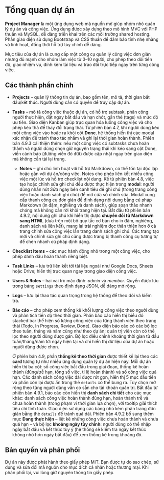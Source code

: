 # Tổng quan dự án

**Project Manager** là một ứng dụng web mã nguồn mở giúp nhóm nhỏ quản lý dự án và công việc. Ứng dụng được xây dựng theo mô hình MVC với PHP thuần và MySQL, dễ dàng triển khai trên các môi trường shared hosting. Phần giao diện sử dụng Bootstrap và CSS thuần để đảm bảo tính nhẹ nhàng và linh hoạt, đồng thời hỗ trợ tùy chỉnh dễ dàng.

Mục tiêu của dự án là cung cấp một công cụ quản lý công việc đơn giản nhưng đủ mạnh cho nhóm làm việc từ 3–10 người, cho phép theo dõi tiến độ, giao nhiệm vụ, đính kèm tài liệu và trao đổi trực tiếp ngay trên từng công việc.

## Các thành phần chính

* **Projects** – quản lý thông tin dự án, bao gồm tên, mô tả, thời gian bắt đầu/kết thúc. Người dùng cần có quyền để truy cập dự án.
* **Tasks** – mô tả công việc thuộc dự án, có hỗ trợ subtask, phân công người thực hiện, đặt ngày bắt đầu và hạn chót, gắn thẻ (tags) và mức độ ưu tiên. Giao diện Kanban giúp trực quan hóa luồng công việc và cho phép kéo thả để thay đổi trạng thái. Từ phiên bản 4.7, khi người dùng kéo một công việc vào hoặc ra khỏi cột **Done**, hệ thống hiển thị các modal xác nhận để tránh thao tác nhầm và ghi lại thời gian hoàn thành. Phiên bản 4.9.3 cải thiện thêm: nếu một công việc có subtasks chưa hoàn thành và người dùng chọn giữ nguyên trạng thái khi kéo sang cột Done, viền cảnh báo (đường viền đỏ đứt) được cập nhật ngay trên giao diện mà không cần tải lại trang.
    * **Notes** – ghi chú linh hoạt với hỗ trợ Markdown, có thể tồn tại độc lập hoặc gắn với dự án/công việc. Notes cho phép liên kết nhiều công việc một lúc và hỗ trợ checklist nội dung. Kể từ phiên bản 4.8, việc tạo hoặc chỉnh sửa ghi chú đều được thực hiện trong **modal**: người dùng nhấn nút *Sửa* ngay bên cạnh tiêu đề ghi chú (trong trang công việc hoặc danh sách ghi chú) để mở cửa sổ chỉnh sửa. Modal cung cấp thanh công cụ đơn giản để định dạng nội dung bằng cú pháp Markdown (in đậm, nghiêng và danh sách), giúp soạn thảo nhanh chóng mà không cần rời khỏi trang hiện tại. Bắt đầu từ phiên bản 4.9.2, nội dung ghi chú khi hiển thị được **chuyển đổi từ Markdown sang HTML** (dựa trên một bộ quy tắc cơ bản cho in đậm, nghiêng, danh sách và liên kết), mang lại trải nghiệm đọc thân thiện hơn ở cả trang chỉnh sửa công việc lẫn trang danh sách ghi chú. Các trang tạo mới và chỉnh sửa ghi chú cũng được trang bị thanh công cụ tương tự để chèn nhanh cú pháp định dạng.
* **Checklist Items** – các mục hành động nhỏ trong một công việc, cho phép đánh dấu hoàn thành riêng biệt.
* **Task Links** – lưu trữ liên kết tới tài liệu ngoài như Google Docs, Sheets hoặc Drive; hiển thị trực quan ngay trong giao diện công việc.
* **Users & Roles** – hai vai trò mặc định: *admin* và *member*. Quyền được lưu trong bảng `settings` theo định dạng JSON, dễ dàng mở rộng.
* **Logs** – lưu lại thao tác quan trọng trong hệ thống để theo dõi và kiểm tra.
* **Báo cáo** – cho phép xem thống kê khối lượng công việc theo người dùng và phân tích tiến độ theo thời gian. Phần báo cáo hiển thị biểu đồ stacked bar thể hiện số lượng công việc của từng thành viên theo trạng thái (Todo, In&nbsp;Progress, Review, Done). Giao diện báo cáo có các bộ lọc theo tuần, tháng và năm cũng như theo dự án; quản trị viên còn có thể lọc theo người dùng được gán. Bộ lọc điều chỉnh khoảng thời gian từ đầu tuần/tháng/năm tới ngày hiện tại và chỉ hiển thị dữ liệu của dự án hoặc người dùng được chọn.

  Ở phiên bản 4.9, phần **thống kê theo thời gian** được thiết kế lại theo các **card** tương tự như nhiều ứng dụng quản lý dự án hiện nay. Mỗi dự án hiển thị ba cột: số công việc bắt đầu trong giai đoạn, thống kê hoàn thành (đúng/trễ hạn, tổng số việc, tỉ lệ hoàn thành) và số công việc quá hạn. Các danh sách công việc dài được rút gọn, hiển thị 5 mục đầu tiên và phần còn lại được ẩn trong thẻ `details` có thể bung ra. Tùy chọn mở rộng theo từng người dùng vẫn có sẵn cho tài khoản quản trị. Bắt đầu từ phiên bản 4.9.1, báo cáo còn hiển thị **danh sách chi tiết** cho các mục khác: danh sách công việc hoàn thành đúng hạn, hoàn thành trễ và chưa hoàn thành (trong phạm vi thời gian lựa chọn), với tooltip giải thích tiêu chí tính toán. Giao diện sử dụng các bảng nhỏ kèm phân trang đơn giản bằng thẻ `details` để tránh quá dài. Phiên bản 4.9.2 bổ sung thêm mục **Đang thực hiện** – liệt kê những công việc chưa hoàn thành và chưa quá hạn – và bộ lọc **khoảng ngày tùy chỉnh**: người dùng có thể nhập ngày bắt đầu và kết thúc tùy ý (hệ thống sẽ kiểm tra ngày kết thúc không nhỏ hơn ngày bắt đầu) để xem thống kê trong khoảng đó.

## Bản quyền và phân phối

Dự án này được phát hành theo giấy phép MIT. Bạn được tự do sao chép, sử dụng và sửa đổi mã nguồn cho mục đích cá nhân hoặc thương mại. Khi phân phối lại, vui lòng giữ nguyên thông tin giấy phép.